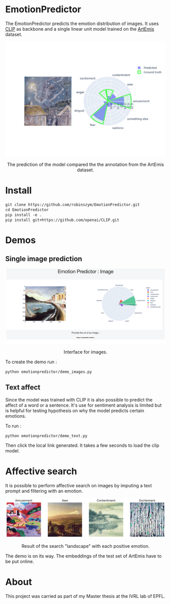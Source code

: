 # EmotionPredictor

The EmotionPredictor predicts the emotion distribution of images. It uses [CLIP](https://github.com/openai/CLIP) as backbone and a single linear unit model trained on the [ArtEmis](https://github.com/optas/artemis) dataset.

<p align = "center">
    <img src = "https://github.com/robinszym/EmotionPredictor/blob/beta/example.jpeg?raw=true">
</p>
<p align = "center">
The prediction of the model compared the the annotation from the ArtEmis dataset.
</p>

# Install

```
git clone https://github.com/robinszym/EmotionPredictor.git
cd EmotionPredictor
pip install -e .
pip install git+https://github.com/openai/CLIP.git
```

# Demos
## Single image prediction

<p align = "center">
    <img src = "https://github.com/robinszym/EmotionPredictor/blob/main/image_prediction.png?raw=true">
</p>
<p align = "center">
Interface for images.
</p>

To create the demo run : 
```
python emotionpredictor/demo_images.py
```

## Text affect

Since the model was trained with CLIP it is also possible to predict the affect of a word or a sentence. It's use for sentiment analysis is limited but is helpful for testing hypothesis on why the model predicts certain emotions. 

To run :
```
python emotionpredictor/demo_text.py
```

Then click the local link generated. It takes a few seconds to load the clip model.
# Affective search
It is possible to perform affective search on images by imputing a text prompt and filtering with an emotion.
<p align = "center">
<img src = "https://github.com/robinszym/EmotionPredictor/blob/main/landscape_happy.jpeg?raw=true">
</p>
<p align = "center">
Result of the search "landscape" with each positive emotion.
</p>
The demo is on its way. The embeddings of the test set of ArtEmis have to be put online.

# About
This project was carried as part of my Master thesis at the IVRL lab of EPFL.



